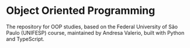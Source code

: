 # Object Oriented Programming

The repository for OOP studies, based on the Federal University of São Paulo (UNIFESP) course, maintained by Andresa Valerio, built with Python and TypeScript.